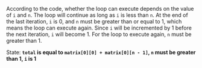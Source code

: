 According to the code, whether the loop can execute depends on the value of `i` and `n`. The loop will continue as long as `i` is less than `n`. At the end of the last iteration, `i` is 0, and `n` must be greater than or equal to 1, which means the loop can execute again. Since `i` will be incremented by 1 before the next iteration, `i` will become 1. For the loop to execute again, `n` must be greater than 1.

State: **`total` is equal to `matrix[0][0] + matrix[0][n - 1]`, `n` must be greater than 1, `i` is 1**